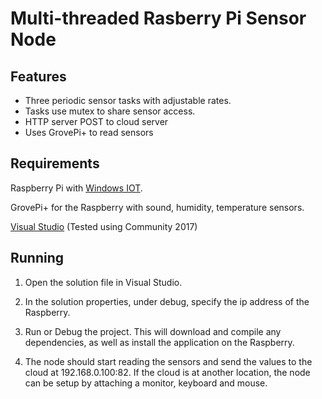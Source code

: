 # Multi-threaded Rasberry Pi Sensor Node

## Features
- Three periodic sensor tasks with adjustable rates.
- Tasks use mutex to share sensor access.
- HTTP server POST to cloud server
- Uses GrovePi+ to read sensors

## Requirements
Raspberry Pi with [Windows IOT](https://docs.microsoft.com/en-us/windows/iot-core/tutorials/quickstarter/devicesetup).

GrovePi+ for the Raspberry with sound, humidity, temperature sensors.

[Visual Studio](https://visualstudio.microsoft.com/) (Tested using Community 2017)

## Running
1) Open the solution file in Visual Studio.

2) In the solution properties, under debug, specify the ip address of the Raspberry.

3) Run or Debug the project. This will download and compile any dependencies, as well as install the application on the Raspberry.

4) The node should start reading the sensors and send the values to the cloud at 192.168.0.100:82. If the cloud is at another location, the node can be setup by attaching a monitor, keyboard and mouse.